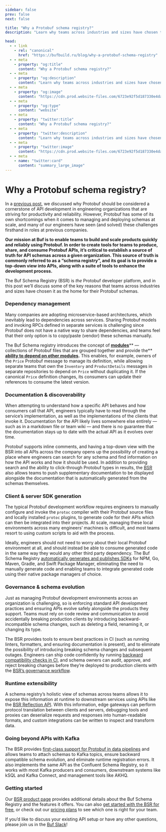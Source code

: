 ```yaml
---
sidebar: false
prev: false
next: false

title: "Why a Protobuf schema registry?"
description: "Learn why teams across industries and sizes have chosen the Buf Schema Registry as the home for their Protobuf schemas."

head:
  - - link
    - rel: "canonical"
      href: "https://bufbuild.ru/blog/why-a-protobuf-schema-registry"
  - - meta
    - property: "og:title"
      content: "Why a Protobuf schema registry?"
  - - meta
    - property: "og:description"
      content: "Learn why teams across industries and sizes have chosen the Buf Schema Registry as the home for their Protobuf schemas."
  - - meta
    - property: "og:image"
      content: "https://cdn.prod.website-files.com/6723e92f5d187330e4da8144/674fc56323b2bfd93482c3cd_Why%20BSR.png"
  - - meta
    - property: "og:type"
      content: "website"
  - - meta
    - property: "twitter:title"
      content: "Why a Protobuf schema registry?"
  - - meta
    - property: "twitter:description"
      content: "Learn why teams across industries and sizes have chosen the Buf Schema Registry as the home for their Protobuf schemas."
  - - meta
    - property: "twitter:image"
      content: "https://cdn.prod.website-files.com/6723e92f5d187330e4da8144/674fc56323b2bfd93482c3cd_Why%20BSR.png"
  - - meta
    - name: "twitter:card"
      content: "summary_large_image"
---
```


# Why a Protobuf schema registry?

In a [previous post](/blog/the-real-reason-to-use-protobuf/index.md), we discussed why Protobuf should be considered a cornerstone of API development in engineering organizations that are striving for productivity and reliability. However, Protobuf has some of its own shortcomings when it comes to managing and deploying schemas at scale, and many of our engineers have seen (and solved) these challenges firsthand in roles at previous companies.

**Our mission at Buf is to enable teams to build and scale products quickly and reliably using Protobuf. In order to create tools for teams to produce, share, and consume Protobuf APIs, it’s critical to establish a source of truth for API schemas across a given organization. This source of truth is commonly referred to as a “schema registry”, and its goal is to provide a top-down view into APIs, along with a suite of tools to enhance the development process.**

The Buf Schema Registry (BSR) is _the_ Protobuf developer platform, and in this post we’ll discuss some of the key reasons that teams across industries and sizes have chosen it as the home for their Protobuf schemas.

### Dependency management

Many companies are adopting microservice-based architectures, which inevitably lead to dependencies across services. Sharing Protobuf models and invoking RPCs defined in separate services is challenging since Protobuf does not have a native way to share dependencies, and teams feel that their only option is to copy/paste (vendor) these schemas manually.

The Buf Schema registry introduces the concept of [**modules**](/docs/bsr/module/publish/index.md)** — collections of Protobuf files that are grouped together and provide the** [**ability to depend on other modules**](/docs/bsr/module/dependency-management/index.md)**.** This enables, for example, owners of the `Price` Protobuf message to manage its definition, while allowing separate teams that own the `Inventory` and `ProductDetails` messages in separate repositories to depend on `Price` without duplicating it. If the canonical `Price` definition changes, its consumers can update their references to consume the latest version.

### Documentation & discoverability

When attempting to understand how a specific API behaves and how consumers call that API, engineers typically have to read through the service’s implementation, as well as the implementations of the clients that invoke it. Documentation for the API likely lives somewhere else entirely — such as in a markdown file or team wiki — and there is no guarantee that the documentation stays up to date with the actual API as it evolves over time.

Protobuf supports inline comments, and having a top-down view with the BSR into all APIs across the company opens up the possibility of creating a place where engineers can search for any schema and find information on how the API works and how it should be used. In addition to providing search and the ability to click-through Protobuf types in results, the [BSR](https://buf.build/product/bsr) also allows teams to push supplementary documentation to be displayed alongside the documentation that is automatically generated from the schemas themselves.

### Client & server SDK generation

The typical Protobuf development workflow requires engineers to manually configure and invoke the `protoc` compiler with their Protobuf source files and locally installed `protoc` plugins, to generate code for their APIs which can then be integrated into their projects. At scale, managing these local environments across many engineers’ machines is difficult, and most teams resort to using custom scripts to aid with the process.

Ideally, engineers should not need to worry about their local Protobuf environment at all, and should instead be able to consume generated code in the same way they would any other third party dependency. The Buf Schema Registry [automatically generates and publishes SDKs](/docs/bsr/generated-sdks/overview/index.md) for NPM, Go, Maven, Gradle, and Swift Package Manager, eliminating the need to manually generate code and enabling teams to integrate generated code using their native package managers of choice.

### Governance & schema evolution

Just as managing Protobuf development environments across an organization is challenging, so is enforcing standard API development practices and ensuring APIs evolve safely alongside the products they support. Teams must rely on code review and communication to avoid accidentally breaking production clients by introducing backward-incompatible schema changes, such as deleting a field, renaming it, or changing its type.

The BSR provides tools to ensure best practices in CI (such as running linters, formatters, and ensuring documentation is present), and to eliminate the possibility of introducing breaking schema changes and subsequent outages. Engineers can ship code confidently by running [backward compatibility checks in CI](/docs/bsr/ci-cd/setup/index.md), and schema owners can audit, approve, and reject breaking changes before they’re deployed to production clients with the [BSR’s governance workflow](/docs/bsr/policy-checks/breaking/overview/index.md).

### Runtime extensibility

A schema registry’s holistic view of schemas across teams allows it to expose this information at runtime to downstream services using APIs like the [BSR Reflection API](/docs/bsr/reflection/overview/index.md). With this information, edge gateways can perform protocol translation between clients and servers, debugging tools and proxies can deserialize requests and responses into human-readable formats, and custom integrations can be written to inspect and transform data.

### Going beyond APIs with Kafka

The BSR provides [first-class support for Protobuf in data pipelines](/docs/bsr/csr/overview/index.md) and allows teams to attach schemas to Kafka topics, ensure backward compatible schema evolution, and eliminate runtime registration errors. It also implements the same API as the Confluent Schema Registry, so it works with most Kafka producers and consumers, downstream systems like kSQL and Kafka Connect, and management tools like AKHQ.

### Getting started

Our [BSR product page](https://buf.build/product/bsr) provides additional details about the Buf Schema Registry and the features it offers. You can also [get started with the BSR for free](https://buf.build/signup), or check out our [pricing plans](https://buf.build/pricing) to see which one is right for your team.

If you’d like to discuss your existing API setup or have any other questions, please join us in the [Buf Slack](https://buf.build/b/slack/)!

‍
